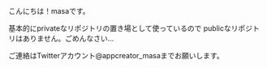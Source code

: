 こんにちは！masaです。

基本的にprivateなリポジトリの置き場として使っているので
publicなリポジトリはありません。ごめんなさい…

ご連絡はTwitterアカウント@appcreator_masaまでお願いします。
